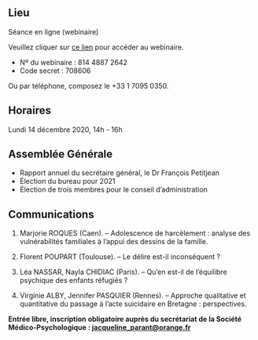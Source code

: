 ## Lieu
Séance en ligne (webinaire)

Veuillez cliquer sur [ce lien](https://us02web.zoom.us/j/81448872642?pwd=M2s5Y1NBd0poSkt0eU0ydVdmSGMwUT09) pour accéder au webinaire.
- Nº du webinaire : 814 4887 2642
- Code secret : 708606

Ou par téléphone, composez le +33 1 7095 0350.

## Horaires
Lundi 14 décembre 2020, 14h - 16h

## Assemblée Générale
- Rapport annuel du secrétaire général, le Dr François Petitjean
- Élection du bureau pour 2021
- Élection de trois membres pour le conseil d’administration

## Communications

1. Marjorie ROQUES (Caen). – Adolescence de harcèlement : analyse des vulnérabilités familiales à l’appui des dessins de la famille.

2. Florent POUPART (Toulouse). – Le délire est-il inconséquent ?

3. Léa NASSAR, Nayla CHIDIAC (Paris). – Qu’en est-il de l’équilibre psychique des enfants réfugiés ?

4. Virginie ALBY, Jennifer PASQUIER (Rennes). – Approche qualitative et quantitative du passage à l’acte suicidaire en Bretagne : perspectives.

**Entrée libre, inscription obligatoire auprès du secrétariat de la Société Médico-Psychologique : jacqueline_parant@orange.fr**
